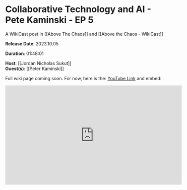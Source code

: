 # Collaborative Technology and AI - Pete Kaminski - EP 5

A WikiCast post in [[Above The Chaos]] and [[Above the Chaos - WikiCast]]  

**Release Date**: 2023.10.05

**Duration**: 01:48:01

**Host**: [[Jordan Nicholas Sukut]]  
**Guest(s)**: [[Peter Kaminski]]    

Full wiki page coming soon. For now, here is the: [YouTube Link](https://youtu.be/IwLu5tT3cNs?si=kpM6LVlJysgDXISQ) and embed: 



<div style="text-align:center"><iframe width="560" height="315" src="https://www.youtube.com/embed/IwLu5tT3cNs?si=8T0ty-GtkqnzNyrz" title="YouTube video player" frameborder="0" allow="accelerometer; autoplay; clipboard-write; encrypted-media; gyroscope; picture-in-picture" allowfullscreen></iframe></div>


